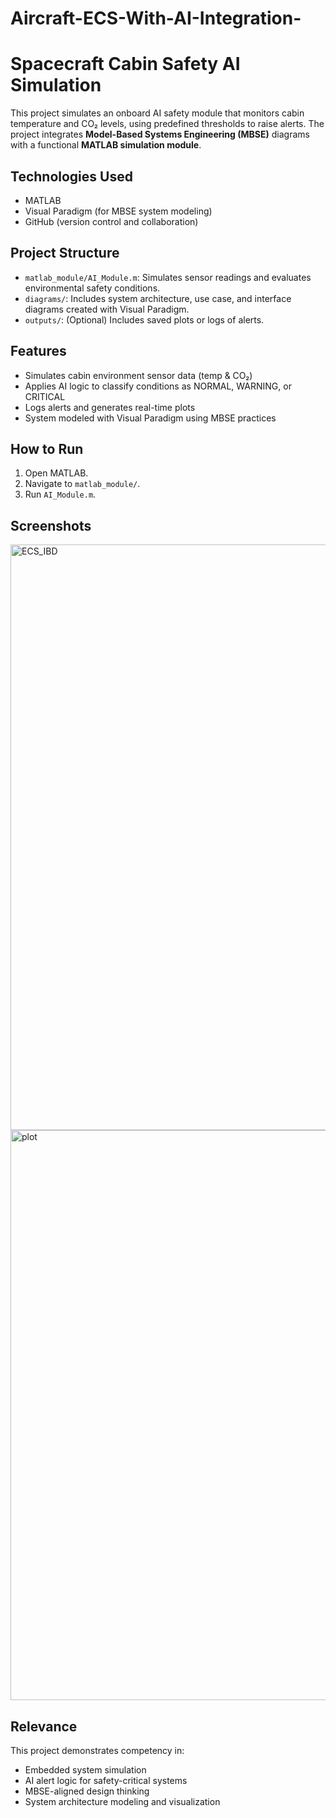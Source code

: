 # Aircraft-ECS-With-AI-Integration-

# Spacecraft Cabin Safety AI Simulation

This project simulates an onboard AI safety module that monitors cabin temperature and CO₂ levels, using predefined thresholds to raise alerts. The project integrates **Model-Based Systems Engineering (MBSE)** diagrams with a functional **MATLAB simulation module**.

## Technologies Used
- MATLAB
- Visual Paradigm (for MBSE system modeling)
- GitHub (version control and collaboration)

## Project Structure
- `matlab_module/AI_Module.m`: Simulates sensor readings and evaluates environmental safety conditions.
- `diagrams/`: Includes system architecture, use case, and interface diagrams created with Visual Paradigm.
- `outputs/`: (Optional) Includes saved plots or logs of alerts.

## Features
- Simulates cabin environment sensor data (temp & CO₂)
- Applies AI logic to classify conditions as NORMAL, WARNING, or CRITICAL
- Logs alerts and generates real-time plots
- System modeled with Visual Paradigm using MBSE practices

## How to Run
1. Open MATLAB.
2. Navigate to `matlab_module/`.
3. Run `AI_Module.m`.

## Screenshots
<img width="1764" height="937" alt="ECS_IBD" src="https://github.com/user-attachments/assets/6bb1cf70-5c66-452c-8109-f23f9de6e779" />
<img width="1398" height="912" alt="plot" src="https://github.com/user-attachments/assets/43a92806-12d0-44d8-ab14-836fd1b181ae" />

## Relevance
This project demonstrates competency in:
- Embedded system simulation
- AI alert logic for safety-critical systems
- MBSE-aligned design thinking
- System architecture modeling and visualization


